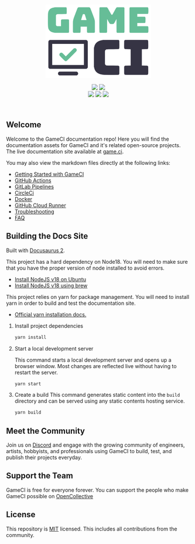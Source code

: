 <p align="center">
  <img height=200px src="static/assets/images/logo-cropped.png">
<p>

<p align="center">
  <a href="https://discord.com/invite/WyPN5r9">
    <img src="https://img.shields.io/badge/Discord-5865F2?style=for-the-badge&logo=discord&logoColor=white"></a>
  <a href="https://opencollective.com/game-ci">
    <img src="https://img.shields.io/badge/OpenCollective-1F87FF?style=for-the-badge&logo=OpenCollective&logoColor=white"></a> <br>
  <img src="https://img.shields.io/github/license/game-ci/documentation.svg">
  <img src="https://img.shields.io/github/stars/game-ci/documentation.svg">
  <img src="https://img.shields.io/github/last-commit/game-ci/documentation.svg">
<p>

<br>

## Welcome

Welcome to the GameCI documentation repo! Here you will find the documentation assets for GameCI and
it's related open-source projects. The live documentation site available at
<a href="https://game.ci">game.ci</a>.

You may also view the markdown files directly at the following links:

- [Getting Started with GameCI](docs/02-getting-started)
- [GitHub Actions](docs/03-github)
- [GitLab Pipelines](docs/05-gitlab)
- [CircleCi](docs/11-circleci)
- [Docker](docs/08-docker)
- [GitHub Cloud Runner](docs/03-github-cloud-runner)
- [Troubleshooting](docs/09-troubleshooting)
- [FAQ](docs/10-faq)

## Building the Docs Site

Built with [Docusaurus 2](https://docusaurus.io/).

This project has a hard dependency on Node18. You will need to make sure that you have the proper
version of node installed to avoid errors.

- [Install NodeJS v18 on Ubuntu](https://joshtronic.com/2022/04/24/how-to-install-nodejs-18-on-ubuntu-2004-lts/)
- [Install NodeJS v18 using brew](https://apple.stackexchange.com/a/207883)

This project relies on yarn for package management. You will need to install yarn in order to build
and test the documentation site.

- [Official yarn installation docs.](https://classic.yarnpkg.com/lang/en/docs/install)

1.  Install project dependencies

    ```bash
    yarn install
    ```

2.  Start a local development server

    This command starts a local development server and opens up a browser window. Most changes are
    reflected live without having to restart the server.

    ```bash
    yarn start
    ```

3.  Create a build This command generates static content into the `build` directory and can be
    served using any static contents hosting service.

    ```bash
    yarn build
    ```

## Meet the Community

Join us on [Discord](https://game.ci/discord) and engage with the growing community of engineers,
artists, hobbyists, and professionals using GameCI to build, test, and publish their projects
everyday.

## Support the Team

GameCI is free for everyone forever. You can support the people who make GameCI possible on
[OpenCollective](https://opencollective.com/game-ci)

## License

This repository is [MIT](./LICENSE) licensed. This includes all contributions from the community.
